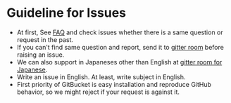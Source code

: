 # Guideline for Issues

- At first, See [FAQ](https://github.com/gitbucket/gitbucket/wiki/FAQ) and check issues whether there is a same question or request in the past.
- If you can't find same question and report, send it to [gitter room](https://gitter.im/gitbucket/gitbucket) before raising an issue.
- We can also support in Japaneses other than English at [gitter room for Japanese](https://gitter.im/gitbucket/gitbucket_ja).
- Write an issue in English. At least, write subject in English.
- First priority of GitBucket is easy installation and reproduce GitHub behavior, so we might reject if your request is against it.
